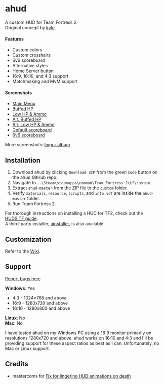 # ahud

A custom HUD for Team Fortress 2.  
Original concept by [kyle](https://github.com/hikyle).

#### Features

* Custom colors
* Custom crosshairs
* 6v6 scoreboard
* Alternative styles
* Home Server button
* 16:9, 16:10, and 4:3 support
* Matchmaking and MvM support

#### Screenshots

* [Main Menu](https://i.imgur.com/Kx70I3P.jpg)
* [Buffed HP](https://i.imgur.com/WgR6jeE.jpg)
* [Low HP & Ammo](https://i.imgur.com/AV3mNzm.jpg)
* [Alt. Buffed HP](https://i.imgur.com/BKmdCnp.jpg)
* [Alt. Low HP & Ammo](https://i.imgur.com/m4gILKr.jpg)
* [Default scoreboard](https://i.imgur.com/cigUnUo.jpg)
* [6v6 scoreboard](https://i.imgur.com/xya3Hkg.jpg)

More screenshots: [Imgur album](http://imgur.com/a/569GH)

## Installation

1. Download ahud by clicking `Download ZIP` from the green `Code` button on the ahud GitHub repo.
2. Navigate to  `..\Steam\steamapps\common\Team Fortress 2\tf\custom`.
3. Extract `ahud-master` from the ZIP file to the `custom` folder.
4. Verify `materials`, `resource`, `scripts`, and `info.vdf` are inside the `ahud-master` folder.
5. Run Team Fortress 2.

For thorough instructions on installing a HUD for TF2, check out the [HUDS.TF guide](https://huds.tf/forum/showthread.php?tid=1987).  
A third-party installer, [ainstaller](https://github.com/ainstaller/aInstaller/releases), is also available.

## Customization

Refer to the [Wiki](https://github.com/n0kk/ahud/wiki/Customization).

## Support
[Report bugs here](https://github.com/n0kk/ahud/issues)

**Windows**: Yes
* 4:3 - 1024×768 and above  
* 16:9 - 1280x720 and above  
* 16:10 -  1280x800 and above  

**Linux**: No  
**Mac**: No

I have tested ahud on my Windows PC using a 16:9 monitor primarily on resolutions 1280x720 and above. ahud works on 16:10 and 4:3 and I'll be providing support for these aspect ratios as best as I can. Unfortunately, no Mac or Linux support.

## Credits
* mastercoms for [Fix for lingering HUD animations on death](https://www.teamfortress.tv/43786/fix-for-lingering-hud-animations-on-death)
